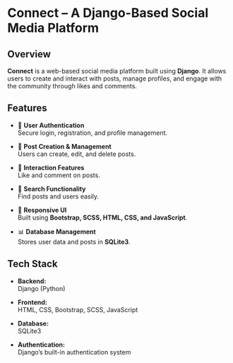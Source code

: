 # Connect – A Django-Based Social Media Platform

## Overview  
**Connect** is a web-based social media platform built using **Django**. It allows users to create and interact with posts, manage profiles, and engage with the community through likes and comments.  

## Features  
- 🔑 **User Authentication**  
  Secure login, registration, and profile management.  

- 📝 **Post Creation & Management**  
  Users can create, edit, and delete posts.  

- 💬 **Interaction Features**  
  Like and comment on posts.  

- 🔎 **Search Functionality**  
  Find posts and users easily.  

- 🎨 **Responsive UI**  
  Built using **Bootstrap, SCSS, HTML, CSS, and JavaScript**.  

- 📊 **Database Management**  
  Stores user data and posts in **SQLite3**.  

## Tech Stack  
- **Backend:**  
  Django (Python)  

- **Frontend:**  
  HTML, CSS, Bootstrap, SCSS, JavaScript  

- **Database:**  
  SQLite3  

- **Authentication:**  
  Django’s built-in authentication system  
